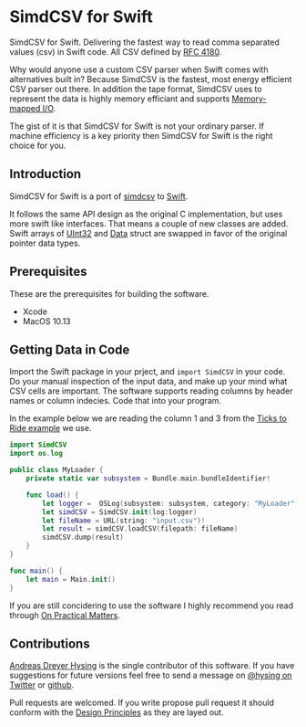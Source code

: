 # SimdCSV for Swift

SimdCSV for Swift. Delivering the fastest way to read comma separated values (csv) in Swift code.
All CSV defined by [RFC 4180](https://tools.ietf.org/html/rfc4180).

Why would anyone use a custom CSV parser when Swift comes with alternatives built in? Because SimdCSV is the fastest, most energy efficient CSV parser out there. In addition the tape format, SimdCSV uses to represent the data is highly memory efficiant and supports [Memory-mapped I/O](https://en.wikipedia.org/wiki/Memory-mapped_I/O).

The gist of it is that SimdCSV for Swift is not your ordinary parser. If machine efficiency is a key priority then SimdCSV for Swift is the right choice for you.

## Introduction

SimdCSV for Swift is a port of [simdcsv](https://github.com/geofflangdale/simdcsv) to [Swift](https://swift.org/).

It follows the same API design as the original C implementation, but uses more swift like interfaces. That means a couple of new classes are added. Swift arrays of [UInt32](https://developer.apple.com/documentation/swift/uint32) and [Data](https://developer.apple.com/documentation/foundation/data) struct are swapped in favor of the original pointer data types.

## Prerequisites

These are the prerequisites for building the software.

* Xcode
* MacOS 10.13

## Getting Data in Code

Import the Swift package in your prject, and `import SimdCSV` in your code. Do your manual inspection of the input data, and make up your mind what CSV cells are important. The software supports reading columns by header names or column indecies. Code that into your program.

In the example below we are reading the column 1 and 3 from the [Ticks to Ride example](https://TODO) we use.

```Swift
import SimdCSV
import os.log

public class MyLoader {
    private static var subsystem = Bundle.main.bundleIdentifier!

    func load() {
        let logger =  OSLog(subsystem: subsystem, category: "MyLoader")
        let simdCSV = SimdCSV.init(log:logger)
        let fileName = URL(string: "input.csv")!
        let result = simdCSV.loadCSV(filepath: fileName)
        simdCSV.dump(result)
    }
}

func main() {
    let main = Main.init()
}

```

If you are still concidering to use the software I highly recommend you read through [On Practical Matters](docs/PRACTICAL.md).

## Contributions

[Andreas Dreyer Hysing](https://github.com/ahysing) is the single contributor of this software. If you have suggestions for future versions feel free to send a message on [@hysing on Twitter](https://twitter.com/ahysing) or [github](https://github.com/ahysing).

Pull requests are welcomed. If you write propose pull request it should conform with the [Design Principles](docs/PRINCIPLES.md) as they are layed out.
